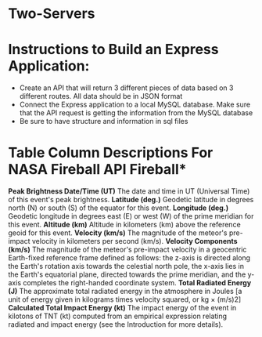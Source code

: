 # Two-Servers

# **Instructions to Build an Express Application:**

- Create an API that will return 3 different pieces of data based on 3 different routes. All data should be in JSON format
- Connect the Express application to a local MySQL database. Make sure that the API request is getting the information from the MySQL database
- Be sure to have structure and information in sql files



# **Table Column Descriptions For NASA Fireball API Fireball***

**Peak Brightness Date/Time (UT)**
The date and time in UT (Universal Time) of this event's peak brightness.
**Latitude (deg.)**
Geodetic latitude in degrees north (N) or south (S) of the equator for this event.
**Longitude (deg.)**
Geodetic longitude in degrees east (E) or west (W) of the prime meridian for this event.
**Altitude (km)**
Altitude in kilometers (km) above the reference geoid for this event.
**Velocity (km/s)**
The magnitude of the meteor's pre-impact velocity in kilometers per second (km/s).
**Velocity Components (km/s)**
The magnitude of the meteor's pre-impact velocity in a geocentric Earth-fixed reference frame defined as follows: the z-axis is directed along the Earth's rotation axis towards the celestial north pole, the x-axis lies in the Earth's equatorial plane, directed towards the prime meridian, and the y-axis completes the right-handed coordinate system.
**Total Radiated Energy (J)**
The approximate total radiated energy in the atmosphere in Joules [a unit of energy given in kilograms times velocity squared, or kg × (m/s)2]
**Calculated Total Impact Energy (kt)**
The impact energy of the event in kilotons of TNT (kt) computed from an empirical expression relating radiated and impact energy (see the Introduction for more details).